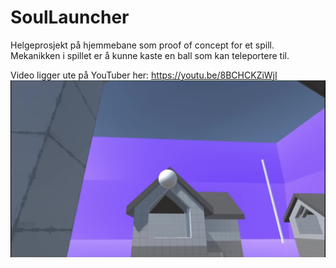 # SoulLauncher

Helgeprosjekt på hjemmebane som proof of concept for et spill. Mekanikken i spillet er å kunne kaste en ball som kan teleportere til.

Video ligger ute på YouTuber her:
https://youtu.be/8BCHCKZiWjI
![alt text](https://github.com/nicolaizen/SoulLauncher/blob/main/soullauncher.jpg?raw=true)
